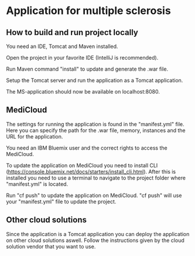 Application for multiple sclerosis
==============

## How to build and run project locally
You need an IDE, Tomcat and Maven installed.

Open the project in your favorite IDE (IntelliJ is recommended).

Run Maven command "install" to update and generate the .war file.

Setup the Tomcat server and run the application as a Tomcat application.

The MS-application should now be available on localhost:8080.

## MediCloud
The settings for running the application is found in the "manifest.yml" file. Here you can specify the path for the .war file, memory, instances and the URL for the application.

You need an IBM Bluemix user and the correct rights to access the MediCloud. 

To update the application on MediCloud you need to install CLI (https://console.bluemix.net/docs/starters/install_cli.html). 
After this is installed you need to use a terminal to navigate to the project folder where "manifest.yml" is located.

Run "cf push" to update the application on MediCloud. "cf push" will use your "manifest.yml" file to update the project. 

## Other cloud solutions
Since the application is a Tomcat application you can deploy the application on other cloud solutions aswell. Follow the instructions given by the cloud solution vendor that you want to use. 
